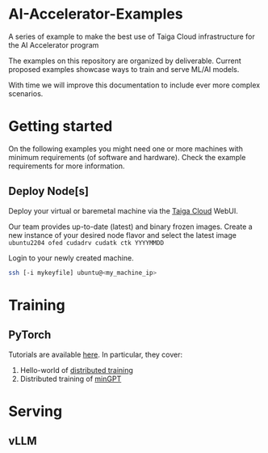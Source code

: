 # AI-Accelerator-Examples

A series of example to make the best use of Taiga Cloud infrastructure for the AI Accelerator program

The examples on this repository are organized by deliverable.
Current proposed examples showcase ways to train and serve ML/AI models.

With time we will improve this documentation to include ever more complex
scenarios.

# Getting started

On the following examples you might need one or more machines with minimum
requirements (of software and hardware). Check the example requirements for
more information.

## Deploy Node[s]

Deploy your virtual or baremetal machine via the
[Taiga Cloud](https://cloud-portal.northerndata.eu/) WebUI.

Our team provides up-to-date (latest) and binary frozen images.
Create a new instance of your desired node flavor and select the
latest image `ubuntu2204 ofed cudadrv cudatk ctk YYYYMMDD`

Login to your newly created machine.
```bash
ssh [-i mykeyfile] ubuntu@<my_machine_ip>
```

# Training
## PyTorch
Tutorials are available [here](./training/pytorch/README.md). In particular, they cover:

1. Hello-world of [distributed training](./training/pytorch/basic/README.md)
2. Distributed training of [minGPT](./training/pytorch/llm/README.md)

# Serving
## vLLM
